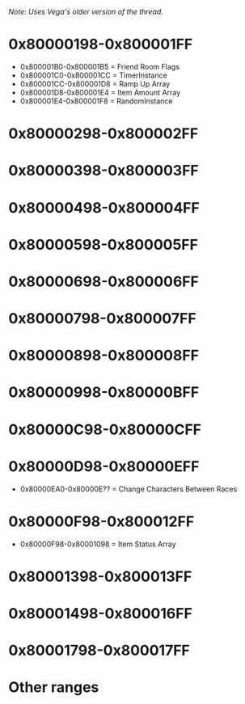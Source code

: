 *Note: Uses Vega's older version of the thread.*

# 0x80000198-0x800001FF
- 0x800001B0-0x800001B5 = Friend Room Flags
- 0x800001C0-0x800001CC = TimerInstance
- 0x800001CC-0x800001D8 = Ramp Up Array
- 0x800001D8-0x800001E4 = Item Amount Array
- 0x800001E4-0x800001F8 = RandomInstance

# 0x80000298-0x800002FF

# 0x80000398-0x800003FF

# 0x80000498-0x800004FF

# 0x80000598-0x800005FF

# 0x80000698-0x800006FF

# 0x80000798-0x800007FF

# 0x80000898-0x800008FF

# 0x80000998-0x80000BFF

# 0x80000C98-0x80000CFF

# 0x80000D98-0x80000EFF
- 0x80000EA0-0x80000E?? = Change Characters Between Races

# 0x80000F98-0x800012FF
- 0x80000F98-0x80001098 = Item Status Array

# 0x80001398-0x800013FF

# 0x80001498-0x800016FF

# 0x80001798-0x800017FF

# Other ranges

